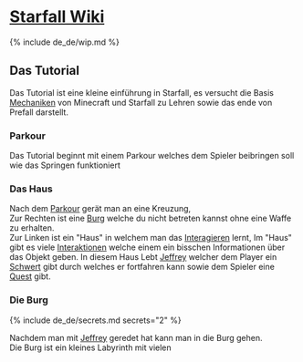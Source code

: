 # [Starfall Wiki](/de_de/index.md)

{% include de_de/wip.md %}

## Das Tutorial

Das Tutorial ist eine kleine einführung in Starfall, es versucht die Basis [<e>Mechaniken](/de_de/index.md#mechaniken) von Minecraft und Starfall zu Lehren sowie das ende von Prefall darstellt.

<!-- TODO: Das mit dem Prefall überarbeiten. -->

### Parkour

Das Tutorial beginnt mit einem Parkour welches dem Spieler beibringen soll wie das Springen funktioniert

### Das Haus

Nach dem [<e>Parkour](#parkour) gerät  man an eine Kreuzung,<br>
Zur Rechten ist eine [<e>Burg](#die-burg) welche du nicht betreten kannst ohne eine Waffe zu erhalten.<br>
Zur Linken ist ein "Haus" in welchem man das [<e>Interagieren](/de_de/mechanics/interact.md) lernt, Im "Haus" gibt es viele [<e>Interaktionen](/de_de/mechanics/interact.md#interaktion) welche einem ein bisschen Informationen über das Objekt geben.
In diesem Haus Lebt [<m>Jeffrey]() welcher dem Player ein [<m>Schwert]() gibt durch welches er fortfahren kann sowie dem Spieler eine [<m>Quest]() gibt.

### Die Burg

{% include de_de/secrets.md secrets="2" %}

Nachdem man mit [<m>Jeffrey]() geredet hat kann man in die Burg gehen.<br>
Die Burg ist ein kleines Labyrinth mit vielen
